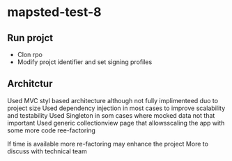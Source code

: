# mapsted-test-8

## Run projct
- Clon rpo
- Modify projct identifier and set signing profiles

## Architctur

Used MVC styl based architecture although not fully implimenteed duo to project size
Used dependency injection in most cases to improve scalability and testability 
Used Singleton in som cases where mocked data not that important
Used generic collectionview page that allowsscaling the app with some more code ree-factoring

If time is available more re-factoring may enhance the project
More to discuss with technical team
